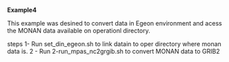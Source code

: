**Example4**

  This example was desined to convert data in Egeon environment and acess the MONAN data available on operationl directory. 

  steps
    1- Run set_din_egeon.sh to link datain to oper directory where monan data is.
    2 - Run 2-run_mpas_nc2grgib.sh to convert MONAN data to GRIB2
  
